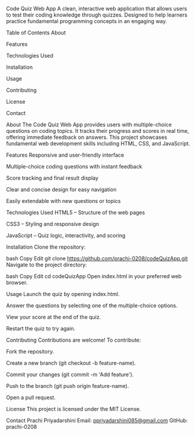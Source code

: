Code Quiz Web App
A clean, interactive web application that allows users to test their coding knowledge through quizzes. Designed to help learners practice fundamental programming concepts in an engaging way.

Table of Contents
About

Features

Technologies Used

Installation

Usage

Contributing

License

Contact

About
The Code Quiz Web App provides users with multiple-choice questions on coding topics. It tracks their progress and scores in real time, offering immediate feedback on answers. This project showcases fundamental web development skills including HTML, CSS, and JavaScript.

Features
Responsive and user-friendly interface

Multiple-choice coding questions with instant feedback

Score tracking and final result display

Clear and concise design for easy navigation

Easily extendable with new questions or topics

Technologies Used
HTML5 – Structure of the web pages

CSS3 – Styling and responsive design

JavaScript – Quiz logic, interactivity, and scoring

Installation
Clone the repository:

bash
Copy
Edit
git clone https://github.com/prachi-0208/codeQuizApp.git
Navigate to the project directory:

bash
Copy
Edit
cd codeQuizApp
Open index.html in your preferred web browser.

Usage
Launch the quiz by opening index.html.

Answer the questions by selecting one of the multiple-choice options.

View your score at the end of the quiz.

Restart the quiz to try again.

Contributing
Contributions are welcome! To contribute:

Fork the repository.

Create a new branch (git checkout -b feature-name).

Commit your changes (git commit -m 'Add feature').

Push to the branch (git push origin feature-name).

Open a pull request.

License
This project is licensed under the MIT License.

Contact
Prachi Priyadarshini
Email: ppriyadarshini085@gmail.com
GitHub: prachi-0208

